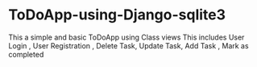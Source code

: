 # ToDoApp-using-Django-sqlite3
This a simple and basic ToDoApp using Class views
This includes User Login , User Registration , Delete Task, Update Task, Add Task , Mark as completed
